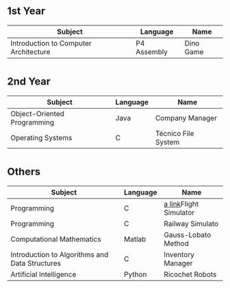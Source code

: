# <sub>1st Year
Subject | Language | Name 
--- | --- | --- 
Introduction to Computer Architecture | P4 Assembly | Dino Game

# <sub>2nd Year
Subject | Language | Name 
--- | --- | --- 
Object-Oriented Programming |Java | Company Manager
Operating Systems | C | Técnico File System

# <sub>Others
Subject | Language | Name 
--- | --- | --- 
Programming | C | [a link](https://github.com/saradinismarques/Leic-A/tree/main/Flight%20Simulator)Flight Simulator
Programming | C | Railway Simulato
Computational Mathematics | Matlab | Gauss-Lobato Method
Introduction to Algorithms and Data Structures | C | Inventory Manager
Artificial Intelligence | Python | Ricochet Robots
